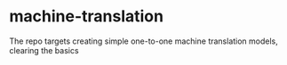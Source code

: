 # machine-translation
The repo targets creating simple one-to-one machine translation models, clearing the basics
